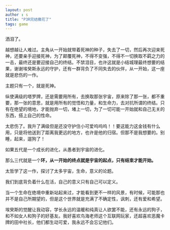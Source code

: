 ```yaml
---
layout: post
author : s
title: "P3R完结撒花了"
tags: game
---
```


洒泪了。

越想越让人难过。主角从一开始就带着死神的种子，失去了一切，然后再次迎来死神，还要亲手迎接死神，为了颠覆死神，不得不变强，不得不一切换取不羁之力的一击，最终还是要迎接自己的终结。不禁泪目，也许这就是小结城理最终想要的结果，谢谢埃癸斯永远的守护，还有一群背负了不同失去的伙伴，从一开始，这一座就是悲伤的一作。

主题只有一个，就是死神。

纵使满级的塔罗牌，还是需要用所有，去换取那张宇宙，原来除了那一张，都不重要，那一张的意思，就是用所有的觉悟和力量，和生命力，去对抗所谓的终结。只有在绝望的境地，才能抛弃一切，堵上一切，为了一切可能一开始就和自己无关的东西，搭上自己的性命。

太悲伤了。我升了满级但是还没守护住小可爱呜呜呜！！要这能力这金钱有什么用，只是将他送到了距离我更远的地方，也许是他的归宿。但那不是我想要的。别睡，起来，遛狗了！

如果五代是一个成长的进化，从愚者到宇宙的进化。

那么三代就是一个**环，从一开始的终点就是宇宙的起点，只有结束才能开始。**

太哲学了这一作，探讨了太多宇宙，生命，意义的论题。

我们到底背负着什么在活，自己的意义只有自己可以定义。

当一个生命在绝境中重新站起来过，才能看到更不一样的风景，有时候，可能那也并不是自己所期望的，但是这个世界就是充满了不确定性，讽刺，还有爱和希望。

埃癸斯的觉醒让我动容，学长永远的温暖和纯真让人欲罢不能，还有永远的狗子，和不如女人和狗子的好基友。我好喜欢鸟海老师这个互联网玩家，还超喜欢恶魔卡牌的田中社长，他们都生动可爱，我永远不会忘记他们。


